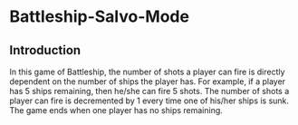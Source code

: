 # Battleship-Salvo-Mode

## Introduction

In this game of Battleship, the number of shots a player can fire is directly dependent on the number of ships the player has. For example, if a player has 5 ships remaining, then he/she can fire 5 shots. The number of shots a player can fire is decremented by 1 every time one of his/her ships is sunk. The game ends when one player has no ships remaining. 
